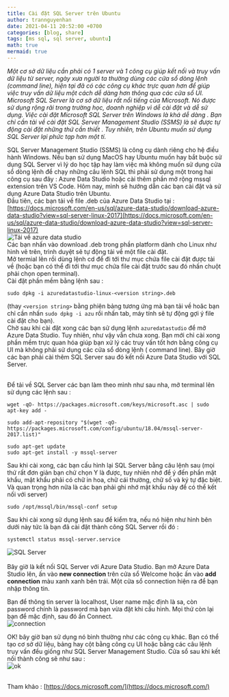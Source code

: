 ```yaml
---
title: Cài đặt SQL Server trên Ubuntu
author: trannguyenhan
date: 2021-04-11 20:52:00 +0700
categories: [blog, share]
tags: [ms sql, sql server, ubuntu]
math: true
mermaid: true
---
```


*Một cơ sở dữ liệu cần phải có 1 server và 1 công cụ giúp kết nối và truy vấn dữ liệu từ server, ngày xưa người ta thường dùng các cửa sổ dòng lệnh (command line), hiện tại đã có các công cụ khác trực quan hơn để giúp việc truy vấn dữ liệu một cách dễ dàng hơn thông qua các cửa sổ UI. Microsoft SQL Server là cơ sở dữ liệu rất nổi tiếng của Microsoft. Nó được sử dụng rộng rãi trong trường học, doanh nghiệp vì dễ cài đặt và dễ sử dụng. Việc cài đặt Microsoft SQL Server trên Windows là khá dễ dàng . Bạn chỉ cần tải về cài đặt SQL Server Management Studio (SSMS) là sẽ được tự động cài đặt những thứ cần thiết . Tuy nhiên, trên Ubuntu muốn sử dụng SQL Server lại phức tạp hơn một tí.*

SQL Server Management Studio (SSMS) là công cụ dành riêng cho hệ điều hành Windows. Nếu bạn sử dụng MacOS hay Ubuntu muốn hay bắt buộc sử dụng SQL Server vì lý do học tập hay làm việc mà không muốn sử dụng cửa sổ dòng lệnh để chạy những câu lệnh SQL thì phải sử dụng một trong hai công cụ sau đây : Azure Data Studio hoặc cài thêm phần mở rộng mssql extension trên VS Code. Hôm nay, mình sẽ hướng dẫn các bạn cài đặt và sử dụng Azure Data Studio trên Ubuntu. <br />
Đầu tiên, các bạn tải về file .deb của Azure Data Studio tại : [https://docs.microsoft.com/en-us/sql/azure-data-studio/download-azure-data-studio?view=sql-server-linux-2017](https://docs.microsoft.com/en-us/sql/azure-data-studio/download-azure-data-studio?view=sql-server-linux-2017) <br />
![Tải về azure data studio](https://images.viblo.asia/a6569083-b49d-42d3-b6c7-b3ff2efe429d.png) <br />
Các bạn nhấn vào download .deb trong phần platform dành cho Linux như hình vẽ trên, trình duyệt sẽ tự động tải về một file cài đặt. <br />
Mở termial lên rồi dùng lệnh cd để đi tới thư mục chứa file cài đặt được tải về (hoặc bạn có thể đi tới thư mục chứa file cài đặt trước sau đó nhấn chuột phải chọn open terminal). <br />
Cài đặt phần mềm bằng lệnh sau : 
```
sudo dpkg -i azuredatastudio-linux-<version string>.deb
```
(thay `<version string>` bằng phiên bảng tương ứng mà bạn tải về hoăc bạn chỉ cần nhấn `sudo dpkg -i azu` rồi nhấn tab, máy tính sẽ tự động gợi ý file cài đặt cho bạn).  <br />
Chờ sau khi cài đặt xong các bạn sử dụng lệnh `azuredatastudio` để mở Azure Data Studio. Tuy nhiên, như vậy vẫn chưa xong. Bạn mới chỉ cài xong phần mềm trực quan hóa giúp bạn xử lý các truy vấn tốt hơn bằng công cụ UI mà không phải sử dụng các cửa sổ dòng lệnh ( command line). Bây giờ các bạn phải cài thêm SQL Server sau đó kết nối Azure Data Studio với SQL Server. <br /><br />

Để tải về SQL Server các bạn làm theo mình như sau nha, mở terminal lên sử dụng các lệnh sau : <br />
```
wget -qO- https://packages.microsoft.com/keys/microsoft.asc | sudo apt-key add -
```
```
sudo add-apt-repository "$(wget -qO- https://packages.microsoft.com/config/ubuntu/18.04/mssql-server-2017.list)"
```
```
sudo apt-get update
sudo apt-get install -y mssql-server
```
Sau khi cài xong, các bạn cấu hình lại SQL Server bằng câu lệnh sau (mọi thứ rất đơn giản bạn chứ chọn Y là được, tuy nhiên nhớ để ý đến phần mật khẩu, mật khẩu phải có chữ in hoa, chữ cái thường, chữ số và ký tự đặc biệt. Và quan trọng hơn nữa là các bạn phải ghi nhớ mật khẩu này để có thể kết nối với server)
```
sudo /opt/mssql/bin/mssql-conf setup
```

Sau khi cài xong sử dụng lệnh sau để kiểm tra, nếu nó hiện như hình bên dưới này tức là bạn đã cài đặt thành công SQL Server rồi đó : 
```
systemctl status mssql-server.service
```
![SQL Server](https://images.viblo.asia/7814fd7e-6720-4475-9079-a3e107a1d4be.png) <br /><br/>
Bây giờ là kết nối SQL Server với Azure Data Studio. Bạn mở Azure Data Studio lên, ấn vào **new connection** trên cửa sổ Welcome hoặc ấn vào **add connection** màu xanh xanh bên trái. Một cửa sổ connection hiện ra để bạn nhập thông tin. <br />

Bạn để thông tin server là localhost, User name mặc định là sa, còn password chính là password mà bạn vừa đặt khi cấu hình. Mọi thứ còn lại bạn để mặc định, sau đó ấn Connect. <br />
![connection](https://images.viblo.asia/d7aad68e-9ef2-4a4f-b135-827e81d9951f.png) <br />

OK! bây giờ bạn sử dụng nó bình thường như các công cụ khác. Bạn có thể tạo cơ sở dữ liệu, bảng hay cột bằng công cụ UI hoặc bằng các câu lệnh truy vấn đều giống như SQL Server Management Studio. Cửa sổ sau khi kết nối thành công sẽ như sau : <br />
![ok](https://images.viblo.asia/5ee89bcd-e201-4d39-9529-65f083172d10.png)

<br />Tham khảo : [https://docs.microsoft.com/](https://docs.microsoft.com/)
